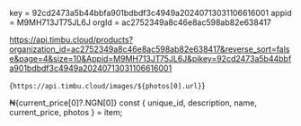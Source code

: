 key = 92cd2473a5b44bbfa901bdbdf3c4949a20240713031106616001
appid = M9MH713JT75JL6J
orgId = ac2752349a8c46e8ac598ab82e638417

https://api.timbu.cloud/products?organization_id=ac2752349a8c46e8ac598ab82e638417&reverse_sort=false&page=4&size=10&Appid=M9MH713JT75JL6J&pikey=92cd2473a5b44bbfa901bdbdf3c4949a20240713031106616001

{`https://api.timbu.cloud/images/${photos[0].url}`}

₦{current_price[0]?.NGN[0]}
const { unique_id, description, name, current_price, photos } = item;
